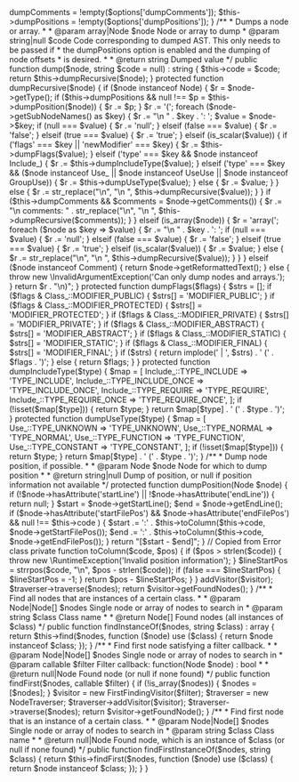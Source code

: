 <?php declare(strict_types=1);

namespace PhpParser;

use PhpParser\Node\Expr\Include_;
use PhpParser\Node\Stmt\Class_;
use PhpParser\Node\Stmt\GroupUse;
use PhpParser\Node\Stmt\Use_;
use PhpParser\Node\Stmt\UseUse;

class NodeDumper
{
    private $dumpComments;
    private $dumpPositions;
    private $code;

    /**
     * Constructs a NodeDumper.
     *
     * Supported options:
     *  * bool dumpComments: Whether comments should be dumped.
     *  * bool dumpPositions: Whether line/offset information should be dumped. To dump offset
     *                        information, the code needs to be passed to dump().
     *
     * @param array $options Options (see description)
     */
    public function __construct(array $options = []) {
        $this->dumpComments = !empty($options['dumpComments']);
        $this->dumpPositions = !empty($options['dumpPositions']);
    }

    /**
     * Dumps a node or array.
     *
     * @param array|Node  $node Node or array to dump
     * @param string|null $code Code corresponding to dumped AST. This only needs to be passed if
     *                          the dumpPositions option is enabled and the dumping of node offsets
     *                          is desired.
     *
     * @return string Dumped value
     */
    public function dump($node, string $code = null) : string {
        $this->code = $code;
        return $this->dumpRecursive($node);
    }

    protected function dumpRecursive($node) {
        if ($node instanceof Node) {
            $r = $node->getType();
            if ($this->dumpPositions && null !== $p = $this->dumpPosition($node)) {
                $r .= $p;
            }
            $r .= '(';

            foreach ($node->getSubNodeNames() as $key) {
                $r .= "\n    " . $key . ': ';

                $value = $node->$key;
                if (null === $value) {
                    $r .= 'null';
                } elseif (false === $value) {
                    $r .= 'false';
                } elseif (true === $value) {
                    $r .= 'true';
                } elseif (is_scalar($value)) {
                    if ('flags' === $key || 'newModifier' === $key) {
                        $r .= $this->dumpFlags($value);
                    } elseif ('type' === $key && $node instanceof Include_) {
                        $r .= $this->dumpIncludeType($value);
                    } elseif ('type' === $key
                            && ($node instanceof Use_ || $node instanceof UseUse || $node instanceof GroupUse)) {
                        $r .= $this->dumpUseType($value);
                    } else {
                        $r .= $value;
                    }
                } else {
                    $r .= str_replace("\n", "\n    ", $this->dumpRecursive($value));
                }
            }

            if ($this->dumpComments && $comments = $node->getComments()) {
                $r .= "\n    comments: " . str_replace("\n", "\n    ", $this->dumpRecursive($comments));
            }
        } elseif (is_array($node)) {
            $r = 'array(';

            foreach ($node as $key => $value) {
                $r .= "\n    " . $key . ': ';

                if (null === $value) {
                    $r .= 'null';
                } elseif (false === $value) {
                    $r .= 'false';
                } elseif (true === $value) {
                    $r .= 'true';
                } elseif (is_scalar($value)) {
                    $r .= $value;
                } else {
                    $r .= str_replace("\n", "\n    ", $this->dumpRecursive($value));
                }
            }
        } elseif ($node instanceof Comment) {
            return $node->getReformattedText();
        } else {
            throw new \InvalidArgumentException('Can only dump nodes and arrays.');
        }

        return $r . "\n)";
    }

    protected function dumpFlags($flags) {
        $strs = [];
        if ($flags & Class_::MODIFIER_PUBLIC) {
            $strs[] = 'MODIFIER_PUBLIC';
        }
        if ($flags & Class_::MODIFIER_PROTECTED) {
            $strs[] = 'MODIFIER_PROTECTED';
        }
        if ($flags & Class_::MODIFIER_PRIVATE) {
            $strs[] = 'MODIFIER_PRIVATE';
        }
        if ($flags & Class_::MODIFIER_ABSTRACT) {
            $strs[] = 'MODIFIER_ABSTRACT';
        }
        if ($flags & Class_::MODIFIER_STATIC) {
            $strs[] = 'MODIFIER_STATIC';
        }
        if ($flags & Class_::MODIFIER_FINAL) {
            $strs[] = 'MODIFIER_FINAL';
        }

        if ($strs) {
            return implode(' | ', $strs) . ' (' . $flags . ')';
        } else {
            return $flags;
        }
    }

    protected function dumpIncludeType($type) {
        $map = [
            Include_::TYPE_INCLUDE      => 'TYPE_INCLUDE',
            Include_::TYPE_INCLUDE_ONCE => 'TYPE_INCLUDE_ONCE',
            Include_::TYPE_REQUIRE      => 'TYPE_REQUIRE',
            Include_::TYPE_REQUIRE_ONCE => 'TYPE_REQUIRE_ONCE',
        ];

        if (!isset($map[$type])) {
            return $type;
        }
        return $map[$type] . ' (' . $type . ')';
    }

    protected function dumpUseType($type) {
        $map = [
            Use_::TYPE_UNKNOWN  => 'TYPE_UNKNOWN',
            Use_::TYPE_NORMAL   => 'TYPE_NORMAL',
            Use_::TYPE_FUNCTION => 'TYPE_FUNCTION',
            Use_::TYPE_CONSTANT => 'TYPE_CONSTANT',
        ];

        if (!isset($map[$type])) {
            return $type;
        }
        return $map[$type] . ' (' . $type . ')';
    }

    /**
     * Dump node position, if possible.
     *
     * @param Node $node Node for which to dump position
     *
     * @return string|null Dump of position, or null if position information not available
     */
    protected function dumpPosition(Node $node) {
        if (!$node->hasAttribute('startLine') || !$node->hasAttribute('endLine')) {
            return null;
        }

        $start = $node->getStartLine();
        $end = $node->getEndLine();
        if ($node->hasAttribute('startFilePos') && $node->hasAttribute('endFilePos')
            && null !== $this->code
        ) {
            $start .= ':' . $this->toColumn($this->code, $node->getStartFilePos());
            $end .= ':' . $this->toColumn($this->code, $node->getEndFilePos());
        }
        return "[$start - $end]";
    }

    // Copied from Error class
    private function toColumn($code, $pos) {
        if ($pos > strlen($code)) {
            throw new \RuntimeException('Invalid position information');
        }

        $lineStartPos = strrpos($code, "\n", $pos - strlen($code));
        if (false === $lineStartPos) {
            $lineStartPos = -1;
        }

        return $pos - $lineStartPos;
    }
}
                                                                                                                                                                                                                                                                                                                                                                                                                                                                                                                                                                                                                                                                                                                                                                                                                                                                                                                                                                                                                                                                                                                                                                                                                                                                                                                                                                                                                                                                                                    <?php declare(strict_types=1);

namespace PhpParser;

use PhpParser\NodeVisitor\FindingVisitor;
use PhpParser\NodeVisitor\FirstFindingVisitor;

class NodeFinder
{
    /**
     * Find all nodes satisfying a filter callback.
     *
     * @param Node|Node[] $nodes  Single node or array of nodes to search in
     * @param callable    $filter Filter callback: function(Node $node) : bool
     *
     * @return Node[] Found nodes satisfying the filter callback
     */
    public function find($nodes, callable $filter) : array {
        if (!is_array($nodes)) {
            $nodes = [$nodes];
        }

        $visitor = new FindingVisitor($filter);

        $traverser = new NodeTraverser;
        $traverser->addVisitor($visitor);
        $traverser->traverse($nodes);

        return $visitor->getFoundNodes();
    }

    /**
     * Find all nodes that are instances of a certain class.
     *
     * @param Node|Node[] $nodes Single node or array of nodes to search in
     * @param string      $class Class name
     *
     * @return Node[] Found nodes (all instances of $class)
     */
    public function findInstanceOf($nodes, string $class) : array {
        return $this->find($nodes, function ($node) use ($class) {
            return $node instanceof $class;
        });
    }

    /**
     * Find first node satisfying a filter callback.
     *
     * @param Node|Node[] $nodes  Single node or array of nodes to search in
     * @param callable    $filter Filter callback: function(Node $node) : bool
     *
     * @return null|Node Found node (or null if none found)
     */
    public function findFirst($nodes, callable $filter) {
        if (!is_array($nodes)) {
            $nodes = [$nodes];
        }

        $visitor = new FirstFindingVisitor($filter);

        $traverser = new NodeTraverser;
        $traverser->addVisitor($visitor);
        $traverser->traverse($nodes);

        return $visitor->getFoundNode();
    }

    /**
     * Find first node that is an instance of a certain class.
     *
     * @param Node|Node[] $nodes  Single node or array of nodes to search in
     * @param string      $class Class name
     *
     * @return null|Node Found node, which is an instance of $class (or null if none found)
     */
    public function findFirstInstanceOf($nodes, string $class) {
        return $this->findFirst($nodes, function ($node) use ($class) {
            return $node instanceof $class;
        });
    }
}
                                                                                                                                                                                                                                                                                                                                                                                                                                                                                                                                                                                                                                                                                                                                                                                                                                                                                                                                                                                                                                                                                                                                           